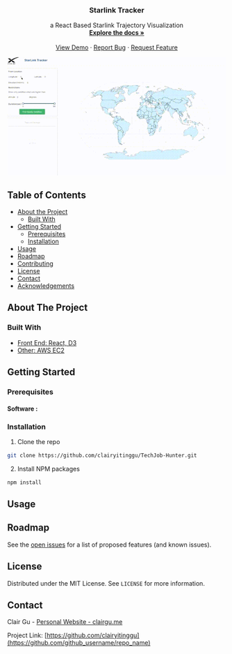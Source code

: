 <!-- PROJECT LOGO -->
<br />

  <h3 align="center">Starlink Tracker</h3>

  <p align="center">
    a React Based Starlink Trajectory Visualization
    <br />
    <a href="https://github.com/clairyitinggu/starlink"><strong>Explore the docs »</strong></a>
    <br />
    <br />
    <a href="https://github.com/clairyitinggu/starlink">View Demo</a>
    ·
    <a href="https://github.com/clairyitinggu/starlink/issues">Report Bug</a>
    ·
    <a href="https://github.com/clairyitinggu/starlink/issues">Request Feature</a>
  </p>
</p>

[![Demo][product-screenshot]]()

<!-- TABLE OF CONTENTS -->

## Table of Contents

- [About the Project](#about-the-project)
  - [Built With](#built-with)
- [Getting Started](#getting-started)
  - [Prerequisites](#prerequisites)
  - [Installation](#installation)
- [Usage](#usage)
- [Roadmap](#roadmap)
- [Contributing](#contributing)
- [License](#license)
- [Contact](#contact)
- [Acknowledgements](#acknowledgements)

<!-- ABOUT THE PROJECT -->

## About The Project

### Built With

- [Front End: React, D3]()
- [Other: AWS EC2]()

<!-- GETTING STARTED -->

## Getting Started

### Prerequisites

#### Software :

### Installation

1. Clone the repo

```sh
git clone https://github.com/clairyitinggu/TechJob-Hunter.git
```

2. Install NPM packages

```sh
npm install
```

<!-- USAGE EXAMPLES -->

## Usage

<!-- ROADMAP -->

## Roadmap

See the [open issues](https://github.com/github_username/repo_name/issues) for a list of proposed features (and known issues).

<!-- CONTRIBUTING -->

<!-- LICENSE -->

## License

Distributed under the MIT License. See `LICENSE` for more information.

<!-- CONTACT -->

## Contact

Clair Gu - [Personal Website - clairgu.me](https://www.clairgu.me)

Project Link: [https://github.com/clairyitinggu](https://github.com/github_username/repo_name)

<!-- ACKNOWLEDGEMENTS -->

<!-- MARKDOWN LINKS & IMAGES -->
<!-- https://www.markdownguide.org/basic-syntax/#reference-style-links -->

[contributors-shield]: https://img.shields.io/github/contributors/github_username/repo.svg?style=flat-square
[contributors-url]: https://github.com/github_username/repo/graphs/contributors
[forks-shield]: https://img.shields.io/github/forks/github_username/repo.svg?style=flat-square
[forks-url]: https://github.com/github_username/repo/network/members
[stars-shield]: https://img.shields.io/github/stars/github_username/repo.svg?style=flat-square
[stars-url]: https://github.com/github_username/repo/stargazers
[issues-shield]: https://img.shields.io/github/issues/github_username/repo.svg?style=flat-square
[issues-url]: https://github.com/github_username/repo/issues
[license-shield]: https://img.shields.io/github/license/github_username/repo.svg?style=flat-square
[license-url]: https://github.com/github_username/repo/blob/master/LICENSE.txt
[linkedin-shield]: https://img.shields.io/badge/-LinkedIn-black.svg?style=flat-square&logo=linkedin&colorB=555
[linkedin-url]: https://linkedin.com/in/github_username
[product-screenshot]: images/Starlink.gif
